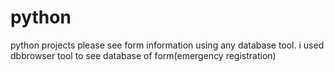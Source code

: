 # python
python projects
please see form information using any database tool.
i used dbbrowser tool to see database of form(emergency registration)
